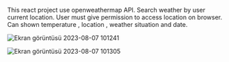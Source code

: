 This react project use openweathermap API.
Search weather by user current location.
User must give permission to access location on browser.
Can shown temperature , location , weather situation and date.

![Ekran görüntüsü 2023-08-07 101241](https://github.com/yigitbaris/react-weatherApp/assets/72226361/93e2ae12-aebf-47b7-a96d-552501bb5b58)

![Ekran görüntüsü 2023-08-07 101305](https://github.com/yigitbaris/react-weatherApp/assets/72226361/2b9c59be-7df8-44fd-bb97-f8d2f29c09b5)
